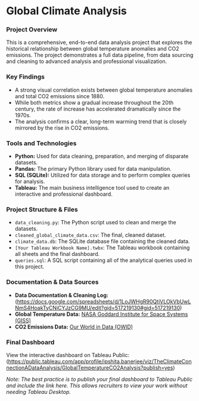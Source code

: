 # Global Climate Analysis

### **Project Overview**

This is a comprehensive, end-to-end data analysis project that explores the historical relationship between global temperature anomalies and CO2 emissions. The project demonstrates a full data pipeline, from data sourcing and cleaning to advanced analysis and professional visualization.

### **Key Findings**

* A strong visual correlation exists between global temperature anomalies and total CO2 emissions since 1880.
* While both metrics show a gradual increase throughout the 20th century, the rate of increase has accelerated dramatically since the 1970s.
* The analysis confirms a clear, long-term warming trend that is closely mirrored by the rise in CO2 emissions.

### **Tools and Technologies**

* **Python:** Used for data cleaning, preparation, and merging of disparate datasets.
* **Pandas:** The primary Python library used for data manipulation.
* **SQL (SQLite):** Utilized for data storage and to perform complex queries for analysis.
* **Tableau:** The main business intelligence tool used to create an interactive and professional dashboard.

### **Project Structure & Files**

* `data_cleaning.py`: The Python script used to clean and merge the datasets.
* `cleaned_global_climate_data.csv`: The final, cleaned dataset.
* `climate_data.db`: The SQLite database file containing the cleaned data.
* `[Your Tableau Workbook Name].twbx`: The Tableau workbook containing all sheets and the final dashboard.
* `queries.sql`: A SQL script containing all of the analytical queries used in this project.

### **Documentation & Data Sources**

* **Data Documentation & Cleaning Log:** (https://docs.google.com/spreadsheets/d/1LoJWHgR90QtiVLOkVbUwLNmS4HoakTyCNiCYJzCG9MU/edit?gid=517219130#gid=517219130)
* **Global Temperature Data:** [NASA Goddard Institute for Space Systems (GISS)](https://data.giss.nasa.gov/gistemp/) 
* **CO2 Emissions Data:** [Our World in Data (OWID)](https://ourworldindata.org/co2-and-greenhouse-gas-emissions)

### **Final Dashboard**

View the interactive dashboard on Tableau Public:
(https://public.tableau.com/app/profile/ipshita.banerjee/viz/TheClimateConnectionADataAnalysis/GlobalTemperatureCO2Analysis?publish=yes)

*Note: The best practice is to publish your final dashboard to Tableau Public and include the link here. This allows recruiters to view your work without needing Tableau Desktop.*
